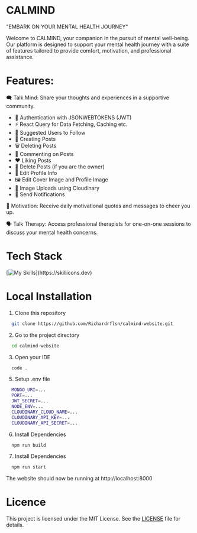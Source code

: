 # CALMIND 
"EMBARK ON YOUR MENTAL HEALTH JOURNEY"

Welcome to CALMIND, your companion in the pursuit of mental well-being. Our platform is designed to support your mental health journey with a suite of features tailored to provide comfort, motivation, and professional assistance.

# Features:

🗨️ Talk Mind: Share your thoughts and experiences in a supportive community.
-   🔐 Authentication with JSONWEBTOKENS (JWT)
-   ⚡ React Query for Data Fetching, Caching etc.
-   👥 Suggested Users to Follow
-   📝 Creating Posts
-   🗑️ Deleting Posts
-   💬 Commenting on Posts
-   ❤️ Liking Posts
-   🚫 Delete Posts (if you are the owner)
-   📝 Edit Profile Info
-   🖼️ Edit Cover Image and Profile Image
-   📸 Image Uploads using Cloudinary
-   🔔 Send Notifications

🌟 Motivation: Receive daily motivational quotes and messages to cheer you up.

🗣️ Talk Therapy: Access professional therapists for one-on-one sessions to discuss your mental health concerns.

# Tech Stack
[![My Skills](https://skillicons.dev/icons?i=react,nodejs,mongodb,tailwind,express,)](https://skillicons.dev)

# Local Installation

1. Clone this repository

```bash
  git clone https://github.com/Richardrflsn/calmind-website.git
```

2.  Go to the project directory

```bash
  cd calmind-website
```
3. Open your IDE

```bash
  code .
```

5. Setup .env file

```bash
  MONGO_URI=...
  PORT=...
  JWT_SECRET=...
  NODE_ENV=...
  CLOUDINARY_CLOUD_NAME=...
  CLOUDINARY_API_KEY=...
  CLOUDINARY_API_SECRET=...
```

6. Install Dependencies

```bash
  npm run build
```

7. Install Dependencies

```bash
  npm run start
```
The website should now be running at http://localhost:8000

# Licence

This project is licensed under the MIT License. See the [LICENSE](LICENSE) file for details.
